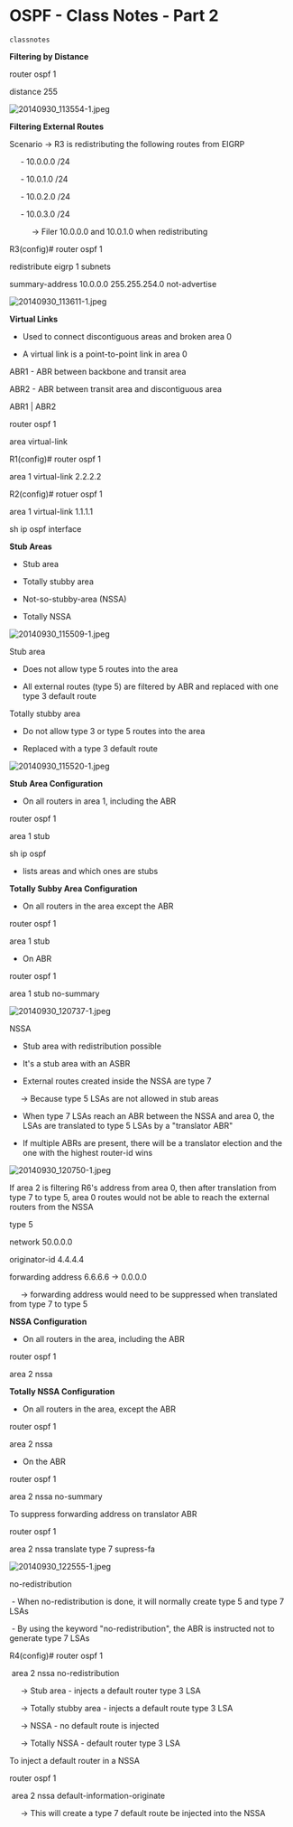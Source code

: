 # OSPF - Class Notes - Part 2

`classnotes`

**Filtering by Distance**

router ospf 1

 distance 255 <source> <wildcard> <acl>

![20140930_113554-1.jpeg](image/20140930_113554-1.jpeg)

 **Filtering External Routes**

 Scenario -> R3 is redistributing the following routes from EIGRP

      - 10.0.0.0 /24

      - 10.0.1.0 /24

      - 10.0.2.0 /24

      - 10.0.3.0 /24

           -> Filer 10.0.0.0 and 10.0.1.0 when redistributing 

 R3(config)# router ospf 1

 redistribute eigrp 1 subnets

 summary-address 10.0.0.0 255.255.254.0 not-advertise

![20140930_113611-1.jpeg](image/20140930_113611-1.jpeg)

 **Virtual Links**

 - Used to connect discontiguous areas and broken area 0

 - A virtual link is a point-to-point link in area 0 

 ABR1 - ABR between backbone and transit area

 ABR2 - ABR between transit area and discontiguous area 

 ABR1 | ABR2 

router ospf 1

 area <transit area> virtual-link <router-id of other ABR>

 R1(config)# router ospf 1

 area 1 virtual-link 2.2.2.2

 R2(config)# rotuer ospf 1

 area 1 virtual-link 1.1.1.1

sh ip ospf interface

**Stub Areas**

 - Stub area

 - Totally stubby area

 - Not-so-stubby-area (NSSA)

 - Totally NSSA 

![20140930_115509-1.jpeg](image/20140930_115509-1.jpeg)

 Stub area

 - Does not allow type 5 routes into the area

 - All external routes (type 5) are filtered by ABR and replaced with one type 3 default route 

 Totally stubby area

 - Do not allow type 3 or type 5 routes into the area

 - Replaced with a type 3 default route 

![20140930_115520-1.jpeg](image/20140930_115520-1.jpeg)

 **Stub Area Configuration**

 - On all routers in area 1, including the ABR 

router ospf 1

 area 1 stub

sh ip ospf

 - lists areas and which ones are stubs 

**Totally Subby Area Configuration**

 - On all routers in the area except the ABR 

router ospf 1

 area 1 stub

 - On ABR 

router ospf 1

 area 1 stub no-summary

![20140930_120737-1.jpeg](image/20140930_120737-1.jpeg)

 NSSA

 - Stub area with redistribution possible

 - It's a stub area with an ASBR

 - External routes created inside the NSSA are type 7

      -> Because type 5 LSAs are not allowed in stub areas

 - When type 7 LSAs reach an ABR between the NSSA and area 0, the LSAs are translated to type 5 LSAs by a "translator ABR"

 - If multiple ABRs are present, there will be a translator election and the one with the highest router-id wins 

![20140930_120750-1.jpeg](image/20140930_120750-1.jpeg)

 If area 2 is filtering R6's address from area 0, then after translation from type 7 to type 5, area 0 routes would not be able to reach the external routers from the NSSA 

 type 5

 network 50.0.0.0

 originator-id 4.4.4.4

 forwarding address 6.6.6.6 -> 0.0.0.0

      -> forwarding address would need to be suppressed when translated from type 7 to type 5 

**NSSA Configuration**

 - On all routers in the area, including the ABR 

router ospf 1

 area 2 nssa

**Totally NSSA Configuration**

 - On all routers in the area, except the ABR 

router ospf 1

 area 2 nssa

 - On the ABR 

router ospf 1

 area 2 nssa no-summary

 To suppress forwarding address on translator ABR 

router ospf 1

 area 2 nssa translate type 7 supress-fa

![20140930_122555-1.jpeg](image/20140930_122555-1.jpeg)

no-redistribution

 - When no-redistribution is done, it will normally create type 5 and type 7 LSAs

 - By using the keyword "no-redistribution", the ABR is instructed not to generate type 7 LSAs

R4(config)# router ospf 1

 area 2 nssa no-redistribution

     -> Stub area - injects a default router type 3 LSA

     -> Totally stubby area - injects a default route type 3 LSA

     -> NSSA - no default route is injected

     -> Totally NSSA - default router type 3 LSA

To inject a default router in a NSSA

router ospf 1

 area 2 nssa default-information-originate

     -> This will create a type 7 default route be injected into the NSSA
